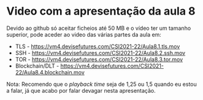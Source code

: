 # Video com a apresentação da aula 8

Devido ao github só aceitar ficheios até 50 MB e o vídeo ter um tamanho superior, pode aceder ao video das várias partes da aula em:

+ TLS - <https://vm4.devisefutures.com/CSI2021-22/Aula8.1.tls.mov>
+ SSH - <https://vm4.devisefutures.com/CSI2021-22/Aula8.2.ssh.mov>
+ TOR - <https://vm4.devisefutures.com/CSI2021-22/Aula8.3.tor.mov>
+ Blockchain/DLT - <https://vm4.devisefutures.com/CSI2021-22/Aula8.4.blockchain.mov>

Nota: Recomendo que o _playback time_ seja de 1,25 ou 1,5 quando eu estou a falar, já que acabo por falar devagar nesta apresentação.
